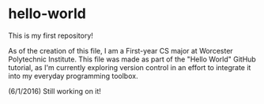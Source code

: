 # hello-world
This is my first repository!

As of the creation of this file, I am a First-year CS major at Worcester Polytechnic Institute. This file was made as part of the "Hello World" GitHub tutorial, as I'm currently exploring version control in an effort to integrate it into my everyday programming toolbox.

(6/1/2016) Still working on it!